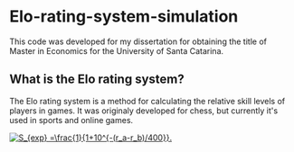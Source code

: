 # Elo-rating-system-simulation

This code was developed for my dissertation for obtaining the title of Master in Economics for the University of Santa Catarina.

## What is the Elo rating system?

The Elo rating system is a method for calculating the relative skill levels of players in games. It was originaly developed for chess, but currently it's used in sports and online games.

<a href="https://www.codecogs.com/eqnedit.php?latex=S_{exp}&space;=\frac{1}{1&plus;10^{-(r_a-r_b)/400}}." target="_blank"><img src="https://latex.codecogs.com/gif.latex?S_{exp}&space;=\frac{1}{1&plus;10^{-(r_a-r_b)/400}}." title="S_{exp} =\frac{1}{1+10^{-(r_a-r_b)/400}}." /></a>
